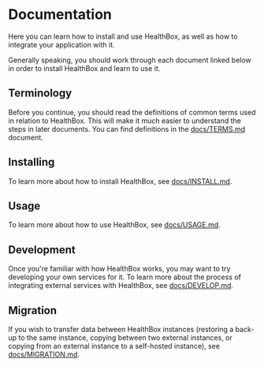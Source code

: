 # Documentation

Here you can learn how to install and use HealthBox, as well as how to integrate your application with it.

Generally speaking, you should work through each document linked below in order to install HealthBox and learn to use it.


## Terminology

Before you continue, you should read the definitions of common terms used in relation to HealthBox. This will make it much easier to understand the steps in later documents. You can find definitions in the [docs/TERMS.md](docs/TERMS.md) document.


## Installing

To learn more about how to install HealthBox, see [docs/INSTALL.md](docs/INSTALL.md).


## Usage

To learn more about how to use HealthBox, see [docs/USAGE.md](docs/USAGE.md).


## Development

Once you're familiar with how HealthBox works, you may want to try developing your own services for it. To learn more about the process of integrating external services with HealthBox, see [docs/DEVELOP.md](docs/DEVELOP.md).


## Migration

If you wish to transfer data between HealthBox instances (restoring a back-up to the same instance, copying between two external instances, or copying from an external instance to a self-hosted instance), see [docs/MIGRATION.md](docs/MIGRATION.md).
